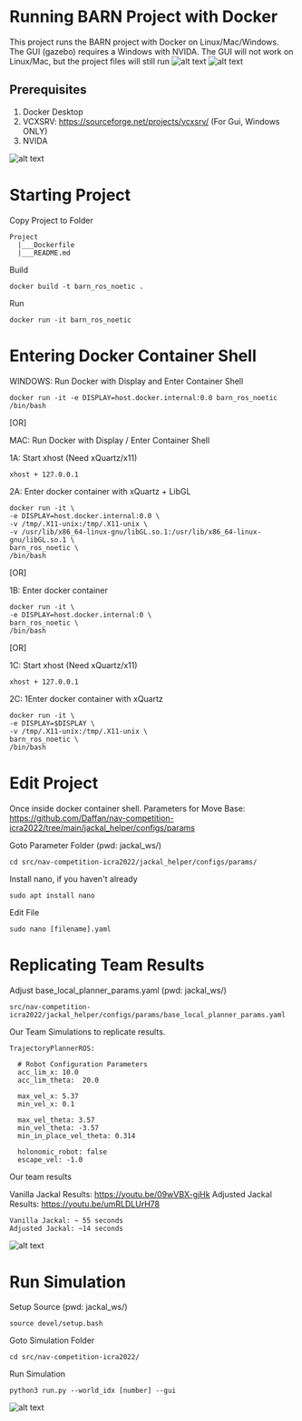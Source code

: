 # Running BARN Project with Docker

This project runs the BARN project with Docker on Linux/Mac/Windows. The GUI (gazebo) requires a Windows with NVIDA. The GUI will not work on Linux/Mac, but the project files will still run
![alt text](https://github.com/katazui/ROS_Barn_Docker/blob/main/images/Title.png?raw=true)
![alt text](https://github.com/katazui/ROS_Barn_Docker/blob/main/images/Members.png?raw=true)
## Prerequisites

1. Docker Desktop
2. VCXSRV: https://sourceforge.net/projects/vcxsrv/ (For Gui, Windows ONLY)
3. NVIDA

![alt text](https://github.com/katazui/ROS_Barn_Docker/blob/main/images/Milestones.png?raw=true)

# Starting Project

Copy Project to Folder

    Project
      |___Dockerfile
      |___README.md


Build

    docker build -t barn_ros_noetic .

Run

    docker run -it barn_ros_noetic

# Entering Docker Container Shell

WINDOWS: Run Docker with Display and Enter Container Shell

    docker run -it -e DISPLAY=host.docker.internal:0.0 barn_ros_noetic /bin/bash

[OR]

MAC: Run Docker with Display / Enter Container Shell

1A: Start xhost (Need xQuartz/x11)
    
    xhost + 127.0.0.1


2A: Enter docker container with xQuartz + LibGL

    docker run -it \
    -e DISPLAY=host.docker.internal:0.0 \
    -v /tmp/.X11-unix:/tmp/.X11-unix \
    -v /usr/lib/x86_64-linux-gnu/libGL.so.1:/usr/lib/x86_64-linux-gnu/libGL.so.1 \
    barn_ros_noetic \
    /bin/bash

[OR]

1B: Enter docker container

    docker run -it \
    -e DISPLAY=host.docker.internal:0 \
    barn_ros_noetic \
    /bin/bash

[OR]

1C: Start xhost (Need xQuartz/x11)

    xhost + 127.0.0.1

2C: 1Enter docker container with xQuartz

    docker run -it \
    -e DISPLAY=$DISPLAY \
    -v /tmp/.X11-unix:/tmp/.X11-unix \
    barn_ros_noetic \
    /bin/bash


# Edit Project

Once inside docker container shell. Parameters for Move Base: https://github.com/Daffan/nav-competition-icra2022/tree/main/jackal_helper/configs/params

Goto Parameter Folder (pwd: jackal_ws/)

    cd src/nav-competition-icra2022/jackal_helper/configs/params/

Install nano, if you haven't already

    sudo apt install nano

Edit File

    sudo nano [filename].yaml


# Replicating Team Results

Adjust base_local_planner_params.yaml (pwd: jackal_ws/)

    src/nav-competition-icra2022/jackal_helper/configs/params/base_local_planner_params.yaml

Our Team Simulations to replicate results. 

    TrajectoryPlannerROS:

      # Robot Configuration Parameters
      acc_lim_x: 10.0
      acc_lim_theta:  20.0
    
      max_vel_x: 5.37
      min_vel_x: 0.1
    
      max_vel_theta: 3.57
      min_vel_theta: -3.57
      min_in_place_vel_theta: 0.314
    
      holonomic_robot: false
      escape_vel: -1.0

Our team results

Vanilla Jackal Results: https://youtu.be/09wVBX-gjHk
Adjusted Jackal Results: https://youtu.be/umRLDLUrH78

    Vanilla Jackal: ~ 55 seconds
    Adjusted Jackal: ~14 seconds

![alt text](https://github.com/katazui/ROS_Barn_Docker/blob/main/images/Title.png?raw=true)

# Run Simulation

Setup Source (pwd: jackal_ws/)

    source devel/setup.bash

Goto Simulation Folder

    cd src/nav-competition-icra2022/

Run Simulation

    python3 run.py --world_idx [number] --gui


![alt text](https://github.com/katazui/ROS_Barn_Docker/blob/main/images/Thanks.png?raw=true)
